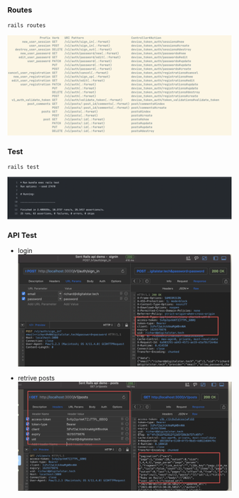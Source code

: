 ### Routes

```bash
rails routes
```

![](routes.png)

### Test

```bash
rails test
```

![](test.png)

### API Test

- login
![](login.png)

- retrive posts
![](posts.png)
